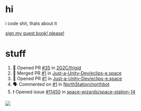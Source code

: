 # hi
i code shit, thats about it

[sign my guest book! please!](https://github.com/Just-a-Unity-Dev/Just-a-Unity-Dev/issues/new?&body=Sign%20my%20guest%20book%20by%20placing%20your%20name%20in%20the%20title,%20how%27d%20you%20get%20to%20this%20page%20and%20why?%20Don%27t%20forget%20you%20have%20an%20entire%20notebook%20in%20your%20hands!)


# stuff
<!--START_SECTION:activity-->
1. 💪 Opened PR [#35](https://github.com/2G2C/frigid/pull/35) in [2G2C/frigid](https://github.com/2G2C/frigid)
2. 🎉 Merged PR [#1](https://github.com/Just-a-Unity-Dev/eclips-e.space/pull/1) in [Just-a-Unity-Dev/eclips-e.space](https://github.com/Just-a-Unity-Dev/eclips-e.space)
3. 💪 Opened PR [#1](https://github.com/Just-a-Unity-Dev/eclips-e.space/pull/1) in [Just-a-Unity-Dev/eclips-e.space](https://github.com/Just-a-Unity-Dev/eclips-e.space)
4. 🗣 Commented on [#1](https://github.com/NorthStation/northbot/issues/1) in [NorthStation/northbot](https://github.com/NorthStation/northbot)
5. ❗️ Opened issue [#11450](https://github.com/space-wizards/space-station-14/issues/11450) in [space-wizards/space-station-14](https://github.com/space-wizards/space-station-14)
<!--END_SECTION:activity-->

![](https://github-profile-summary-cards.vercel.app/api/cards/profile-details?username=Just-a-Unity-Dev&theme=solarized_dark)
